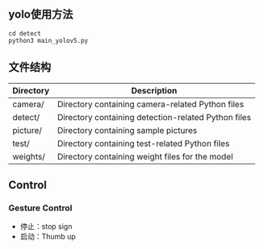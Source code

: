 ## yolo使用方法  
`cd detect`  
`python3 main_yolov5.py`
## 文件结构
| Directory         | Description                                       |
|-------------------|---------------------------------------------------|
| camera/           | Directory containing camera-related Python files |
| detect/           | Directory containing detection-related Python files |
| picture/          | Directory containing sample pictures             |
| test/             | Directory containing test-related Python files   |
| weights/          | Directory containing weight files for the model  |

## Control
### Gesture Control
- 停止：stop sign
- 启动：Thumb up
